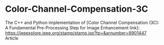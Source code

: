 # Color-Channel-Compensation-3C
The C++ and Python implementation of [Color Channel Compensation (3C): A Fundamental Pre-Processing Step for Image Enhancement link]: https://ieeexplore.ieee.org/stamp/stamp.jsp?tp=&arnumber=8901447 Article

